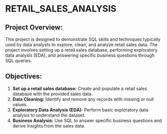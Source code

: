 
# RETAIL_SALES_ANALYSIS
## Project Overview:
This project is designed to demonstrate SQL skills and techniques typically used by data analysts to explore, clean, and analyze retail sales data. The project involves setting up a retail sales database, performing exploratory data analysis (EDA), and answering specific business questions through SQL queries.

## Objectives:
1. **Set up a retail sales database:** Create and populate a retail sales database with the provided sales data.
2. **Data Cleaning:** Identify and remove any records with missing or null values.
3. **Exploratory Data Analysis (EDA):** Perform basic exploratory data analysis to understand the dataset.
4. **Business Analysis:** Use SQL to answer specific business questions and derive insights from the sales data.


